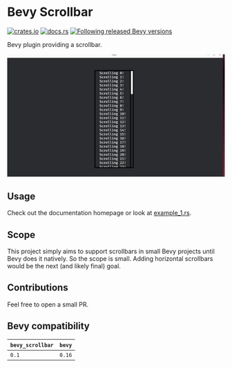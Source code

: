 # Bevy Scrollbar

[![crates.io](https://img.shields.io/crates/v/bevy_scrollbar)](https://crates.io/crates/bevy_scrollbar)
[![docs.rs](https://docs.rs/bevy_scrollbar/badge.svg)](https://docs.rs/bevy_scrollbar)
[![Following released Bevy versions](https://img.shields.io/badge/Bevy%20tracking-released%20version-lightblue)](https://bevy.org/learn/quick-start/plugin-development/#main-branch-tracking)

Bevy plugin providing a scrollbar.

![Gif showcasing the plugin](showcase.gif)

## Usage

Check out the documentation homepage or look at [example_1.rs](examples/example_1.rs).

## Scope

This project simply aims to support scrollbars in small Bevy projects until Bevy does it natively. So the scope is small. Adding horizontal scrollbars would be the next (and likely final) goal.

## Contributions

Feel free to open a small PR.

## Bevy compatibility

| `bevy_scrollbar` | `bevy` |
| :--              | :--    |
| `0.1`            | `0.16` |
